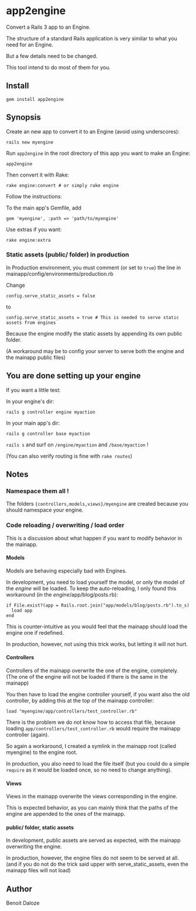 # app2engine

Convert a Rails 3 app to an Engine.

The structure of a standard Rails application is very similar to what you need for an Engine.

But a few details need to be changed.

This tool intend to do most of them for you.

## Install

    gem install app2engine

## Synopsis

Create an new app to convert it to an Engine (avoid using underscores):

    rails new myengine

Run `app2engine` in the root directory of this app you want to make an Engine:

    app2engine

Then convert it with Rake:

    rake engine:convert # or simply rake engine

Follow the instructions:

To the main app's Gemfile, add

    gem 'myengine', :path => 'path/to/myengine'

Use extras if you want:

    rake engine:extra

### Static assets (public/ folder) in production

In Production environment, you must comment (or set to `true`) the line in mainapp/config/environments/production.rb

Change

    config.serve_static_assets = false

to

    config.serve_static_assets = true # This is needed to serve static assets from engines

Because the engine modify the static assets by appending its own public folder.

(A workaround may be to config your server to serve both the engine and the mainapp public files)

## You are done setting up your engine

If you want a little test:

In your engine's dir:

    rails g controller engine myaction

In your main app's dir:

    rails g controller base myaction

`rails s` and surf on `/engine/myaction` and `/base/myaction` !

(You can also verify routing is fine with `rake routes`)

## Notes

### Namespace them all !

The folders `{controllers,models,views}/myengine` are created because you should namespace your engine.

### Code reloading / overwriting / load order

This is a discussion about what happen if you want to modify behavior in the mainapp.

#### Models

Models are behaving especially bad with Engines.

In development, you need to load yourself the model, or only the model of the *engine* will be loaded.
To keep the auto-reloading, I only found this workaround (in the *engine*/app/blog/posts.rb):

    if File.exist?(app = Rails.root.join("app/models/blog/posts.rb").to_s)
      load app
    end

This is counter-intuitive as you would feel that the mainapp should load the engine one if redefined.

In production, however, not using this trick works, but letting it will not hurt.

#### Controllers

Controllers of the mainapp overwrite the one of the engine, completely.
(The one of the engine will not be loaded if there is the same in the mainapp)

You then have to load the engine controller yourself, if you want also the old controller,
 by adding this at the top of the mainapp controller:

    load "myengine/app/controllers/test_controller.rb"

There is the problem we do not know how to access that file,
 because loading `app/controllers/test_controller.rb` would require the mainapp controller (again).

So again a workaround, I created a symlink in the mainapp root (called myengine) to the engine root.

In production, you also need to load the file itself (but you could do a simple `require` as it would be loaded once, so no need to change anything).

#### Views

Views in the mainapp overwrite the views corresponding in the engine.

This is expected behavior, as you can mainly think that the paths of the engine are appended to the ones of the mainapp.

#### public/ folder, static assets

In development, public assets are served as expected, with the mainapp overwriting the engine.

In production, however, the engine files do not seem to be served at all.
(and if you do not do the trick said upper with serve\_static\_assets, even the mainapp files will not load)

## Author

Benoit Daloze
